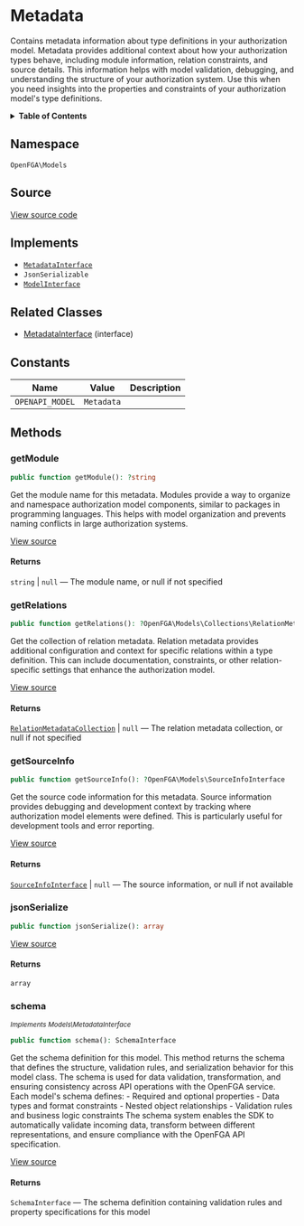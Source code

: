 # Metadata

Contains metadata information about type definitions in your authorization model. Metadata provides additional context about how your authorization types behave, including module information, relation constraints, and source details. This information helps with model validation, debugging, and understanding the structure of your authorization system. Use this when you need insights into the properties and constraints of your authorization model&#039;s type definitions.

<details>
<summary><strong>Table of Contents</strong></summary>

- [Namespace](#namespace)
- [Source](#source)
- [Implements](#implements)
- [Related Classes](#related-classes)
- [Constants](#constants)
- [Methods](#methods)

- [`getModule()`](#getmodule)
  - [`getRelations()`](#getrelations)
  - [`getSourceInfo()`](#getsourceinfo)
  - [`jsonSerialize()`](#jsonserialize)
  - [`schema()`](#schema)

</details>

## Namespace

`OpenFGA\Models`

## Source

[View source code](https://github.com/evansims/openfga-php/blob/main/src/Models/Metadata.php)

## Implements

- [`MetadataInterface`](MetadataInterface.md)
- `JsonSerializable`
- [`ModelInterface`](ModelInterface.md)

## Related Classes

- [MetadataInterface](Models/MetadataInterface.md) (interface)

## Constants

| Name            | Value      | Description |
| --------------- | ---------- | ----------- |
| `OPENAPI_MODEL` | `Metadata` |             |

## Methods

### getModule

```php
public function getModule(): ?string

```

Get the module name for this metadata. Modules provide a way to organize and namespace authorization model components, similar to packages in programming languages. This helps with model organization and prevents naming conflicts in large authorization systems.

[View source](https://github.com/evansims/openfga-php/blob/main/src/Models/Metadata.php#L62)

#### Returns

`string` &#124; `null` — The module name, or null if not specified

### getRelations

```php
public function getRelations(): ?OpenFGA\Models\Collections\RelationMetadataCollection

```

Get the collection of relation metadata. Relation metadata provides additional configuration and context for specific relations within a type definition. This can include documentation, constraints, or other relation-specific settings that enhance the authorization model.

[View source](https://github.com/evansims/openfga-php/blob/main/src/Models/Metadata.php#L71)

#### Returns

[`RelationMetadataCollection`](Models/Collections/RelationMetadataCollection.md) &#124; `null` — The relation metadata collection, or null if not specified

### getSourceInfo

```php
public function getSourceInfo(): ?OpenFGA\Models\SourceInfoInterface

```

Get the source code information for this metadata. Source information provides debugging and development context by tracking where authorization model elements were defined. This is particularly useful for development tools and error reporting.

[View source](https://github.com/evansims/openfga-php/blob/main/src/Models/Metadata.php#L80)

#### Returns

[`SourceInfoInterface`](SourceInfoInterface.md) &#124; `null` — The source information, or null if not available

### jsonSerialize

```php
public function jsonSerialize(): array

```

[View source](https://github.com/evansims/openfga-php/blob/main/src/Models/Metadata.php#L89)

#### Returns

`array`

### schema

*<small>Implements Models\MetadataInterface</small>*

```php
public function schema(): SchemaInterface

```

Get the schema definition for this model. This method returns the schema that defines the structure, validation rules, and serialization behavior for this model class. The schema is used for data validation, transformation, and ensuring consistency across API operations with the OpenFGA service. Each model&#039;s schema defines: - Required and optional properties - Data types and format constraints - Nested object relationships - Validation rules and business logic constraints The schema system enables the SDK to automatically validate incoming data, transform between different representations, and ensure compliance with the OpenFGA API specification.

[View source](https://github.com/evansims/openfga-php/blob/main/src/Models/ModelInterface.php#L52)

#### Returns

`SchemaInterface` — The schema definition containing validation rules and property specifications for this model

